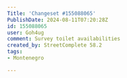 ```yaml
---
Title: 'Changeset #155088065'
PublishDate: 2024-08-11T07:20:28Z
id: 155088065
user: Goh4ug
comment: Survey toilet availabilities
created_by: StreetComplete 58.2
tags:
- Montenegro

---
```

